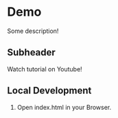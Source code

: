 # Demo

Some description!

## Subheader

Watch tutorial on Youtube!

## Local Development

1. Open index.html in your Browser.


